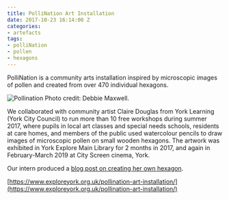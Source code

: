 ```yaml
---
title: PolliNation Art Installation
date: 2017-10-23 16:14:00 Z
categories:
- artefacts
tags:
- polliNation
- pollen
- hexagons
---
```


PolliNation is a community arts installation inspired by microscopic images of pollen and created from over 470 individual hexagons.

![Pollination](/uploads/polliNation%201.jpg)
Photo credit: Debbie Maxwell.

We collaborated with community artist Claire Douglas from York Learning (York City Council) to run more than 10 free workshops during summer 2017, where pupils in local art classes and special needs schools, residents at care homes, and members of the public used watercolour pencils to draw images of microscopic pollen on small wooden hexagons. The artwork was exhibited in York Explore Main Library for 2 months in 2017, and again in February-March 2019 at City Screen cinema, York.

Our intern produced a [blog post on creating her own hexagon](https://www.tellingthebees.buzz/news/2017/09/05/pollination-workshop-post-from-project-intern.html).

[https://www.exploreyork.org.uk/pollination-art-installation/](https://www.exploreyork.org.uk/pollination-art-installation/)


